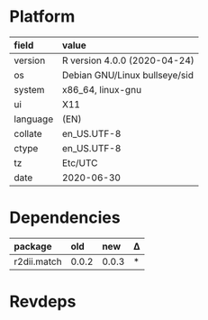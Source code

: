 # Platform

|field    |value                         |
|:--------|:-----------------------------|
|version  |R version 4.0.0 (2020-04-24)  |
|os       |Debian GNU/Linux bullseye/sid |
|system   |x86_64, linux-gnu             |
|ui       |X11                           |
|language |(EN)                          |
|collate  |en_US.UTF-8                   |
|ctype    |en_US.UTF-8                   |
|tz       |Etc/UTC                       |
|date     |2020-06-30                    |

# Dependencies

|package     |old   |new   |Δ  |
|:-----------|:-----|:-----|:--|
|r2dii.match |0.0.2 |0.0.3 |*  |

# Revdeps

